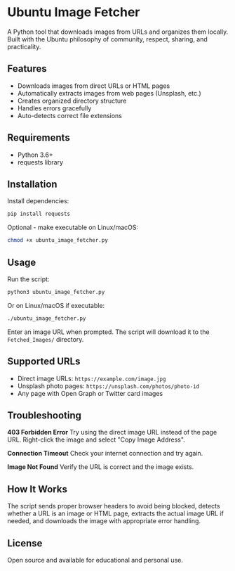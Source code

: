 # Ubuntu Image Fetcher

A Python tool that downloads images from URLs and organizes them locally. Built with the Ubuntu philosophy of community, respect, sharing, and practicality.

## Features

- Downloads images from direct URLs or HTML pages
- Automatically extracts images from web pages (Unsplash, etc.)
- Creates organized directory structure
- Handles errors gracefully
- Auto-detects correct file extensions

## Requirements

- Python 3.6+
- requests library

## Installation

Install dependencies:
```bash
pip install requests
```

Optional - make executable on Linux/macOS:
```bash
chmod +x ubuntu_image_fetcher.py
```

## Usage

Run the script:
```bash
python3 ubuntu_image_fetcher.py
```

Or on Linux/macOS if executable:
```bash
./ubuntu_image_fetcher.py
```

Enter an image URL when prompted. The script will download it to the `Fetched_Images/` directory.

## Supported URLs

- Direct image URLs: `https://example.com/image.jpg`
- Unsplash photo pages: `https://unsplash.com/photos/photo-id`
- Any page with Open Graph or Twitter card images

## Troubleshooting

**403 Forbidden Error**
Try using the direct image URL instead of the page URL. Right-click the image and select "Copy Image Address".

**Connection Timeout**
Check your internet connection and try again.

**Image Not Found**
Verify the URL is correct and the image exists.

## How It Works

The script sends proper browser headers to avoid being blocked, detects whether a URL is an image or HTML page, extracts the actual image URL if needed, and downloads the image with appropriate error handling.

## License

Open source and available for educational and personal use.
